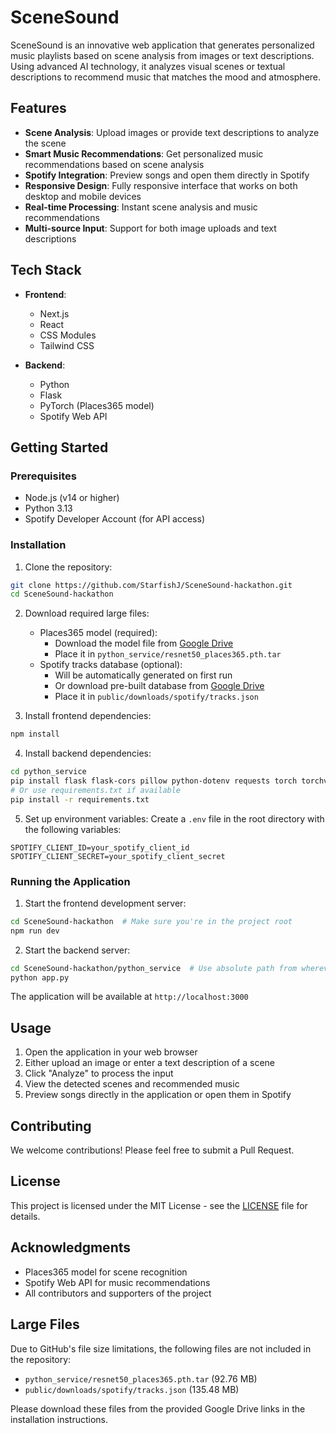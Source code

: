 # SceneSound

SceneSound is an innovative web application that generates personalized music playlists based on scene analysis from images or text descriptions. Using advanced AI technology, it analyzes visual scenes or textual descriptions to recommend music that matches the mood and atmosphere.

## Features

- **Scene Analysis**: Upload images or provide text descriptions to analyze the scene
- **Smart Music Recommendations**: Get personalized music recommendations based on scene analysis
- **Spotify Integration**: Preview songs and open them directly in Spotify
- **Responsive Design**: Fully responsive interface that works on both desktop and mobile devices
- **Real-time Processing**: Instant scene analysis and music recommendations
- **Multi-source Input**: Support for both image uploads and text descriptions

## Tech Stack

- **Frontend**:
  - Next.js
  - React
  - CSS Modules
  - Tailwind CSS

- **Backend**:
  - Python
  - Flask
  - PyTorch (Places365 model)
  - Spotify Web API

## Getting Started

### Prerequisites

- Node.js (v14 or higher)
- Python 3.13
- Spotify Developer Account (for API access)

### Installation

1. Clone the repository:
```bash
git clone https://github.com/StarfishJ/SceneSound-hackathon.git
cd SceneSound-hackathon
```

2. Download required large files:
   - Places365 model (required):
     - Download the model file from [Google Drive](https://drive.google.com/file/d/1yNx-EQYbZJnNVh8-wF0dIjDxXZOYDxGE/view?usp=sharing)
     - Place it in `python_service/resnet50_places365.pth.tar`
   - Spotify tracks database (optional):
     - Will be automatically generated on first run
     - Or download pre-built database from [Google Drive](https://drive.google.com/file/d/1yNx-EQYbZJnNVh8-wF0dIjDxXZOYDxGE/view?usp=sharing)
     - Place it in `public/downloads/spotify/tracks.json`

3. Install frontend dependencies:
```bash
npm install
```

4. Install backend dependencies:
```bash
cd python_service
pip install flask flask-cors pillow python-dotenv requests torch torchvision
# Or use requirements.txt if available
pip install -r requirements.txt
```

5. Set up environment variables:
Create a `.env` file in the root directory with the following variables:
```env
SPOTIFY_CLIENT_ID=your_spotify_client_id
SPOTIFY_CLIENT_SECRET=your_spotify_client_secret
```

### Running the Application

1. Start the frontend development server:
```bash
cd SceneSound-hackathon  # Make sure you're in the project root
npm run dev
```

2. Start the backend server:
```bash
cd SceneSound-hackathon/python_service  # Use absolute path from wherever you are
python app.py
```

The application will be available at `http://localhost:3000`

## Usage

1. Open the application in your web browser
2. Either upload an image or enter a text description of a scene
3. Click "Analyze" to process the input
4. View the detected scenes and recommended music
5. Preview songs directly in the application or open them in Spotify

## Contributing

We welcome contributions! Please feel free to submit a Pull Request.

## License

This project is licensed under the MIT License - see the [LICENSE](LICENSE) file for details.

## Acknowledgments

- Places365 model for scene recognition
- Spotify Web API for music recommendations
- All contributors and supporters of the project

## Large Files
Due to GitHub's file size limitations, the following files are not included in the repository:
- `python_service/resnet50_places365.pth.tar` (92.76 MB)
- `public/downloads/spotify/tracks.json` (135.48 MB)

Please download these files from the provided Google Drive links in the installation instructions.